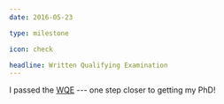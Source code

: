 ```yaml
---
date: 2016-05-23

type: milestone

icon: check

headline: Written Qualifying Examination
---
```


I passed the [WQE](https://www.cs.ucla.edu/written-qualifying-exam-wqe/) --- one step closer to getting my PhD!